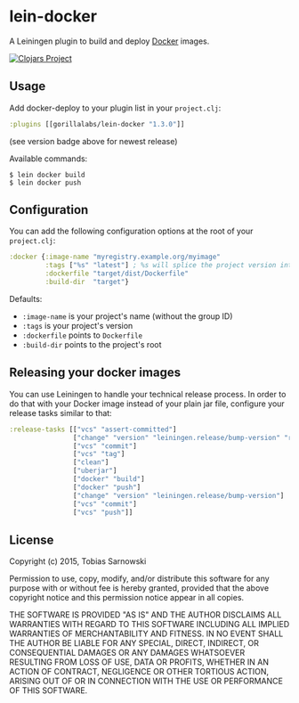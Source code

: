 # lein-docker

A Leiningen plugin to build and deploy [Docker](https://www.docker.com/) images.

[![Clojars Project](http://clojars.org/gorillalabs/lein-docker/latest-version.svg)](http://clojars.org/gorillalabs/lein-docker)

## Usage

Add docker-deploy to your plugin list in your `project.clj`:

```clojure
:plugins [[gorillalabs/lein-docker "1.3.0"]]
```

(see version badge above for newest release)

Available commands:

    $ lein docker build
    $ lein docker push

## Configuration

You can add the following configuration options at the root of your `project.clj`:

```clojure
:docker {:image-name "myregistry.example.org/myimage"
         :tags ["%s" "latest"] ; %s will splice the project version into the tag
         :dockerfile "target/dist/Dockerfile"
         :build-dir  "target"}
```

Defaults:

* `:image-name` is your project's name (without the group ID)
* `:tags` is your project's version
* `:dockerfile` points to `Dockerfile`
* `:build-dir` points to the project's root

## Releasing your docker images

You can use Leiningen to handle your technical release process. In order to do that with your Docker image instead of
your plain jar file, configure your release tasks similar to that:

```clojure
:release-tasks [["vcs" "assert-committed"]
                ["change" "version" "leiningen.release/bump-version" "release"]
                ["vcs" "commit"]
                ["vcs" "tag"]
                ["clean"]
                ["uberjar"]
                ["docker" "build"]
                ["docker" "push"]
                ["change" "version" "leiningen.release/bump-version"]
                ["vcs" "commit"]
                ["vcs" "push"]]
```

## License

Copyright (c) 2015, Tobias Sarnowski

Permission to use, copy, modify, and/or distribute this software for any purpose with or without fee is hereby granted,
provided that the above copyright notice and this permission notice appear in all copies.

THE SOFTWARE IS PROVIDED "AS IS" AND THE AUTHOR DISCLAIMS ALL WARRANTIES WITH REGARD TO THIS SOFTWARE INCLUDING ALL
IMPLIED WARRANTIES OF MERCHANTABILITY AND FITNESS. IN NO EVENT SHALL THE AUTHOR BE LIABLE FOR ANY SPECIAL, DIRECT,
INDIRECT, OR CONSEQUENTIAL DAMAGES OR ANY DAMAGES WHATSOEVER RESULTING FROM LOSS OF USE, DATA OR PROFITS, WHETHER IN AN
ACTION OF CONTRACT, NEGLIGENCE OR OTHER TORTIOUS ACTION, ARISING OUT OF OR IN CONNECTION WITH THE USE OR PERFORMANCE OF
THIS SOFTWARE.
